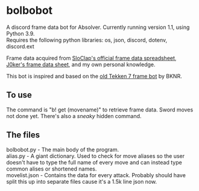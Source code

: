 # bolbobot
A discord frame data bot for Absolver.
Currently running version 1.1, using Python 3.9.  
Requires the following python libraries: os, json, discord, dotenv, discord.ext

Frame data acquired from [SloClap's official frame data spreadsheet](https://docs.google.com/spreadsheets/d/137K5enErK3GuWo9dLuOe7m4teMnJuutmK8wtAZx7sW0/edit#gid=702127089), [J0ker's frame data sheet](https://drive.google.com/file/d/1XkZQ5s955sMQFkMig2lGBEh6R2JJNg9P/view), and my own personal knowledge.

This bot is inspired and based on the [old Tekken 7 frame bot](https://github.com/BKNR/mokujin) by BKNR.

## To use
The command is "b! get (movename)" to retrieve frame data. Sword moves not done yet.
There's also a *sneaky* hidden command.

## The files
bolbobot.py - The main body of the program.  
alias.py - A giant dictionary. Used to check for move aliases so the user doesn't have to type the full name of every move and can instead type common alises or shortened names.   
movelist.json - Contains the data for every attack. Probably should have split this up into separate files cause it's a 1.5k line json now.
